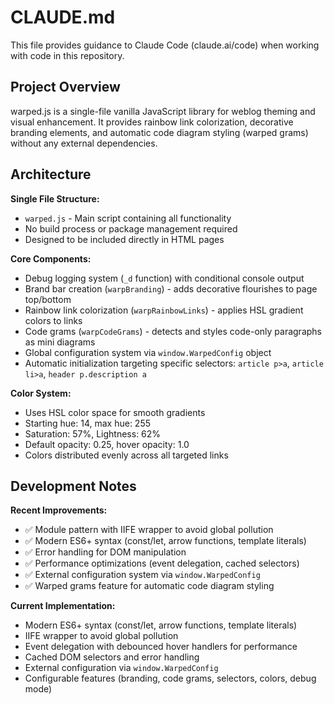 # CLAUDE.md

This file provides guidance to Claude Code (claude.ai/code) when working with code in this repository.

## Project Overview

warped.js is a single-file vanilla JavaScript library for weblog theming and visual enhancement. It provides rainbow link colorization, decorative branding elements, and automatic code diagram styling (warped grams) without any external dependencies.

## Architecture

**Single File Structure:**
- `warped.js` - Main script containing all functionality
- No build process or package management required
- Designed to be included directly in HTML pages

**Core Components:**
- Debug logging system (`_d` function) with conditional console output
- Brand bar creation (`warpBranding`) - adds decorative flourishes to page top/bottom
- Rainbow link colorization (`warpRainbowLinks`) - applies HSL gradient colors to links
- Code grams (`warpCodeGrams`) - detects and styles code-only paragraphs as mini diagrams
- Global configuration system via `window.WarpedConfig` object
- Automatic initialization targeting specific selectors: `article p>a`, `article li>a`, `header p.description a`

**Color System:**
- Uses HSL color space for smooth gradients
- Starting hue: 14, max hue: 255
- Saturation: 57%, Lightness: 62%
- Default opacity: 0.25, hover opacity: 1.0
- Colors distributed evenly across all targeted links

## Development Notes

**Recent Improvements:**
- ✅ Module pattern with IIFE wrapper to avoid global pollution
- ✅ Modern ES6+ syntax (const/let, arrow functions, template literals)  
- ✅ Error handling for DOM manipulation
- ✅ Performance optimizations (event delegation, cached selectors)
- ✅ External configuration system via `window.WarpedConfig`
- ✅ Warped grams feature for automatic code diagram styling

**Current Implementation:**
- Modern ES6+ syntax (const/let, arrow functions, template literals)
- IIFE wrapper to avoid global pollution
- Event delegation with debounced hover handlers for performance
- Cached DOM selectors and error handling
- External configuration via `window.WarpedConfig`
- Configurable features (branding, code grams, selectors, colors, debug mode)